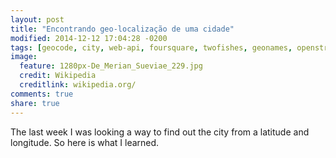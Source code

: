 ```yaml
---
layout: post
title: "Encontrando geo-localização de uma cidade"
modified: 2014-12-12 17:04:28 -0200
tags: [geocode, city, web-api, foursquare, twofishes, geonames, openstreetmap, opencage]
image:
  feature: 1280px-De_Merian_Sueviae_229.jpg
  credit: Wikipedia
  creditlink: wikipedia.org/
comments: true
share: true
---
```


The last week I was looking a way to find out the city from a latitude and longitude.
So here is what I learned.